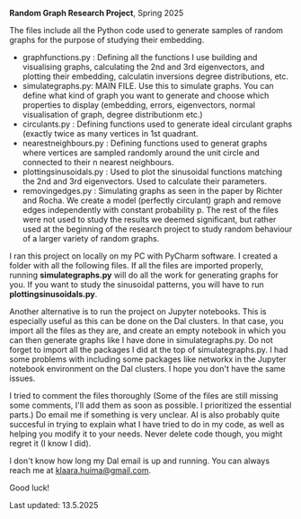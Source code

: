 **Random Graph Research Project**, Spring 2025

The files include all the Python code used to generate samples of random graphs for the purpose of studying their embedding.

- graphfunctions.py : Defining all the functions I use building and visualising graphs, calculating the 2nd and 3rd eigenvectors, and plotting their embedding, calculatin inversions
      degree distributions, etc.
- simulategraphs.py: MAIN FILE. Use this to simulate graphs. You can define what kind of graph you want to generate and choose which properties to display (embedding, errors, eigenvectors, normal visualisation
        of graph, degree distributionm etc.)
- circulants.py : Defining functions used to generate ideal circulant graphs (exactly twice as many vertices in 1st quadrant.
- nearestneighbours.py : Defining functions used to generat graphs where vertices are sampled randomly around the unit circle and connected to their n nearest neighbours.
- plottingsinusoidals.py : Used to plot the sinusoidal functions matching the 2nd and 3rd eigenvectors. Used to calculate their parameters.
- removingedges.py : Simulating graphs as seen in the paper by Richter and Rocha. We create a model (perfectly circulant) graph and remove edges independently with constant probability p.
The rest of the files were not used to study the results we deemed significant, but rather used at the beginning of the research project to study random behaviour of a larger variety of random graphs.

I ran this project on locally on my PC with PyCharm software. I created a folder with all the following files. If all the files are imported properly, running **simulategraphs.py** will do all the work for generating graphs for you. If you want to study the sinusoidal patterns, you will have to run **plottingsinusoidals.py**.

Another alternative is to run the project on Jupyter notebooks. This is especially useful as this can be done on the Dal clusters. In that case, you import all the files as they are, and create
an empty notebook in which you can then generate graphs like I have done in simulategraphs.py. Do not forget to import all the packages I did at the top of simulategraphs.py. I had some problems with including some packages like networkx in the Jupyter notebook environment on the Dal clusters. I hope you don't have the same issues.

I tried to comment the files thoroughly (Some of the files are still missing some comments, I'll add them as soon as possible. I prioritized the essential parts.) Do email me if something is very unclear. AI is also probably quite succesful in trying to explain what I have tried to do in my code, as well as helping you modify it to your needs. Never delete code though, you might regret it (I know I did).

I don't know how long my Dal email is up and running. You can always reach me at klaara.huima@gmail.com. 

Good luck!

Last updated: 13.5.2025

